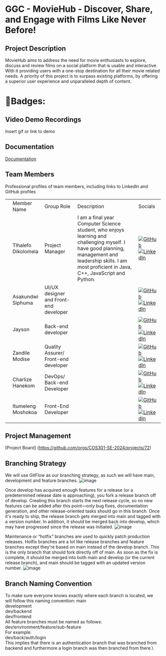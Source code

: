 # GGC - MovieHub - Discover, Share, and Engage with Films Like Never Before!

## Project Description
MovieHub aims to address the need for movie enthusiasts to explore, discuss and review films on a social platform that is usable and interactive. With it providing users with a one-stop destination for all their movie related needs. A priority of this project is to surpass existing platforms, by offering a superior user experience and unparalleled depth of content.

# 🍿Badges: #

## Video Demo Recordings 

Insert gif or link to demo


## Documentation

[Documentation](https://linktodocumentation)

## Team Members
Professional profiles of team members, including links to LinkedIn and GitHub profiles

<table>

<tr>
  <td> </td>
  <td> Member Name </td>
  <td> Group Role </td>
  <td> Description </td>
  <td> Socials </td>
</tr>

<tr>
  <td></td>
  <td> Tlhalefo Dikolomela </td>
  <td> Project Manager </td>
  <td> I am a final year Computer Science student, who enjoys learning and challenging myself. I have good planning, management and leadership skills. I am most proficient in Java, C++, JavaScript and Python. 
  <td>
        <a href="https://github.com/tlh26">
          <img src="https://img.shields.io/badge/GitHub-Profile-blue?style=flat-square&logo=github" alt="GitHub">
        </a><br>
        <a href="https://www.linkedin.com/in/tlhalefo-dikolomela-222608202">
          <img src="https://img.shields.io/badge/LinkedIn-Profile-blue?style=flat-square&logo=linkedin" alt="LinkedIn">
        </a><br>
  </td>
</tr>

<tr>
  <td></td>
  <td> Asakundwi Siphuma </td>
  <td> UI/UX designer and Front-end developer </td>
  <td></td>
  <td>
        <a href="https://github.com/tlh26/">
          <img src="https://img.shields.io/badge/GitHub-Profile-blue?style=flat-square&logo=github" alt="GitHub">
        </a><br>
        <a href="https://www.linkedin.com/in/asa-siphuma-07397b262/">
          <img src="https://img.shields.io/badge/LinkedIn-Profile-blue?style=flat-square&logo=linkedin" alt="LinkedIn">
        </a><br>
  </td>
</tr>



<tr>
  <td></td>
  <td> Jayson </td>
  <td> Back-end developer</td>
  <td></td>
  <td>
        <a href="">
          <img src="https://img.shields.io/badge/GitHub-Profile-blue?style=flat-square&logo=github" alt="GitHub">
        </a><br>
        <a href="">
          <img src="https://img.shields.io/badge/LinkedIn-Profile-blue?style=flat-square&logo=linkedin" alt="LinkedIn">
        </a><br>
  </td>
</tr>

<tr>
  <td></td>
  <td> Zandile Modise </td>
  <td> Quality Assurer/ Front-end developer</td>
  <td></td>
  <td>
        <a href="https://github.com/ZandileModise">
          <img src="https://img.shields.io/badge/GitHub-Profile-blue?style=flat-square&logo=github" alt="GitHub">
        </a><br>
        <a href="https://www.linkedin.com/in/zandile-modise-640a0b1ab/">
          <img src="https://img.shields.io/badge/LinkedIn-Profile-blue?style=flat-square&logo=linkedin" alt="LinkedIn">
        </a><br>
  </td>
</tr>

<tr>
  <td></td>
  <td> Charlize Hanekom </td>
  <td> DevOps/ Back-end Developer</td>
  <td></td>
  <td>
        <a href="">
          <img src="https://img.shields.io/badge/GitHub-Profile-blue?style=flat-square&logo=github" alt="GitHub">
        </a><br>
        <a href="">
          <img src="https://img.shields.io/badge/LinkedIn-Profile-blue?style=flat-square&logo=linkedin" alt="LinkedIn">
        </a><br>
  </td>
</tr>

<tr>
  <td></td>
  <td> Itumeleng Moshokoa </td>
  <td> Front-End Developer</td>
  <td></td>
  <td>
        <a href="">
          <img src="https://img.shields.io/badge/GitHub-Profile-blue?style=flat-square&logo=github" alt="GitHub">
        </a><br>
        <a href="https://www.linkedin.com/in/itumeleng-moshokoa-835622287/">
          <img src="https://img.shields.io/badge/LinkedIn-Profile-blue?style=flat-square&logo=linkedin" alt="LinkedIn">
        </a><br>
  </td>
</tr>

</table>

## Project Management

[Project Board] (https://github.com/orgs/COS301-SE-2024/projects/72)

## Branching Strategy
We will use GitFlow as our branching strategy, as such we will have main, development and feature branches.
![image](https://github.com/COS301-SE-2024/MovieHub/assets/40609889/cd25443f-1e72-4d25-a7d6-37e84984c0e4)

Once develop has acquired enough features for a release (or a predetermined release date is approaching), you fork a release branch off of develop. Creating this branch starts the next release cycle, so no new features can be added after this point—only bug fixes, documentation generation, and other release-oriented tasks should go in this branch. Once it's ready to ship, the release branch gets merged into main and tagged with a version number. In addition, it should be merged back into develop, which may have progressed since the release was initiated.
![image](https://github.com/COS301-SE-2024/MovieHub/assets/40609889/a64330e9-8fd3-48f3-8dce-7a3c93a8fe36)

Maintenance or “hotfix” branches are used to quickly patch production releases. Hotfix branches are a lot like release branches and feature branches except they're based on main instead of the develop branch. This is the only branch that should fork directly off of main. As soon as the fix is complete, it should be merged into both main and develop (or the current release branch), and main should be tagged with an updated version number.
![image](https://github.com/COS301-SE-2024/MovieHub/assets/40609889/062066e4-5dcd-48cc-ad5c-a620619435e8)

## Branch Naming Convention
To make sure everyone knows exactly where each branch is located, we will follow this naming convention:
main\
development\
dev/backend\
dev/frontend\
All feature branches must be named as follows:\
dev/environment/feature/sub-feature\
For example:\
dev/back/auth/login\
This implies that there is an authentication branch that was branched from backend and furthermore a login branch was then branched from there.\

